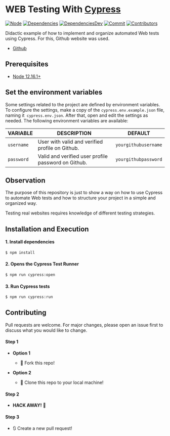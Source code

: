 # WEB Testing With [Cypress](https://docs.cypress.io/guides/overview/why-cypress.html)

[![Node][node-image]][node-url] [![Dependencies][dependencies-image]][dependencies-url] [![DependenciesDev][dependencies-dev-image]][dependencies-dev-url] [![Commit][last-commit-image]][last-commit-url] [![Contributors][contributors-image]][contributors-url]

Didactic example of how to implement and organize automated Web tests using Cypress. For this, Github website was used.

- [Github](https://github.com/)

## Prerequisites
- [Node 12.16.1+](https://nodejs.org/en/download/)

## Set the environment variables
Some settings related to the project are defined by environment variables. To configure the settings, make a copy of the `cypress.env.example.json` file, naming it` cypress.env.json`. After that, open and edit the settings as needed. The following environment variables are available:

| VARIABLE | DESCRIPTION  | DEFAULT |
|-----|-----|-----|
| `username` | User with valid and verified profile on Github. | `yourgithubusername` |
| `password` | Valid and verified user profile password on Github. | `yourgithubpassword` |

## Observation
The purpose of this repository is just to show a way on how to use Cypress to automate Web tests and how to structure your project in a simple and organized way.

Testing real websites requires knowledge of different testing strategies.

## Installation and Execution
#### 1. Install dependencies
```sh  
$ npm install    
```
 
#### 2. Opens the Cypress Test Runner
```sh  
$ npm run cypress:open
```

#### 3. Run Cypress tests
```sh  
$ npm run cypress:run
```

## Contributing
Pull requests are welcome. For major changes, please open an issue first to discuss what you would like to change.

#### Step 1

- **Option 1**
    - :fork_and_knife: Fork this repo!

- **Option 2**
    - :dancers: Clone this repo to your local machine!

#### Step 2
- **HACK AWAY!** :hammer:

#### Step 3
- :arrows_clockwise: Create a new pull request!

[//]: # (These are reference links used in the body of this note.)
[node-image]: https://img.shields.io/badge/node-%3E%3D%2012.16.1-brightgreen.svg
[node-url]: https://nodejs.org
[dependencies-image]: https://david-dm.org/Thairam/Web-Testing-With-Cypress.svg
[dependencies-url]: https://david-dm.org/Thairam/Web-Testing-With-Cypress
[dependencies-dev-image]: https://david-dm.org/Thairam/Web-Testing-With-Cypress/dev-status.svg
[dependencies-dev-url]: https://david-dm.org/Thairam/Web-Testing-With-Cypress?type=dev
[contributors-image]: https://img.shields.io/github/contributors/Thairam/Web-Testing-With-Cypress.svg
[contributors-url]: https://github.com/Thairam/Web-Testing-With-Cypress/graphs/contributors
[last-commit-image]: https://img.shields.io/github/last-commit/Thairam/Web-Testing-With-Cypress.svg
[last-commit-url]: https://github.com/Thairam/Web-Testing-With-Cypress/commits
